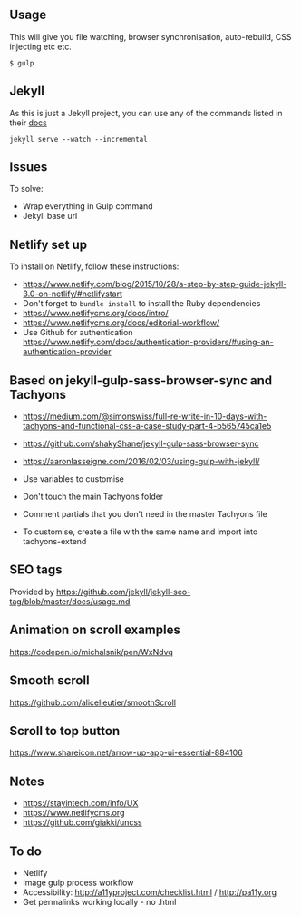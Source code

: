 ## Usage
This will give you file watching, browser synchronisation, auto-rebuild, CSS injecting etc etc.

```shell
$ gulp
```

## Jekyll
As this is just a Jekyll project, you can use any of the commands listed in their [docs](http://jekyllrb.com/docs/usage/)

```
jekyll serve --watch --incremental
```

## Issues
To solve:

- Wrap everything in Gulp command
- Jekyll base url


## Netlify set up
To install on Netlify, follow these instructions:
- https://www.netlify.com/blog/2015/10/28/a-step-by-step-guide-jekyll-3.0-on-netlify/#netlifystart
- Don't forget to `bundle install` to install the Ruby dependencies
- https://www.netlifycms.org/docs/intro/
- https://www.netlifycms.org/docs/editorial-workflow/
- Use Github for authentication https://www.netlify.com/docs/authentication-providers/#using-an-authentication-provider

## Based on jekyll-gulp-sass-browser-sync and Tachyons
- https://medium.com/@simonswiss/full-re-write-in-10-days-with-tachyons-and-functional-css-a-case-study-part-4-b565745ca1e5
- https://github.com/shakyShane/jekyll-gulp-sass-browser-sync
- https://aaronlasseigne.com/2016/02/03/using-gulp-with-jekyll/

- Use variables to customise
- Don't touch the main Tachyons folder
- Comment partials that you don't need in the master Tachyons file
- To customise, create a file with the same name and import into tachyons-extend

## SEO tags
Provided by https://github.com/jekyll/jekyll-seo-tag/blob/master/docs/usage.md

## Animation on scroll examples
https://codepen.io/michalsnik/pen/WxNdvq

## Smooth scroll
https://github.com/alicelieutier/smoothScroll

## Scroll to top button
https://www.shareicon.net/arrow-up-app-ui-essential-884106

## Notes
- https://stayintech.com/info/UX
- https://www.netlifycms.org
- https://github.com/giakki/uncss

## To do
- Netlify
- Image gulp process workflow
- Accessibility: http://a11yproject.com/checklist.html / http://pa11y.org
- Get permalinks working locally - no .html





